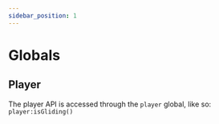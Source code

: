 ```yaml
---
sidebar_position: 1
---
```


# Globals

## Player

The player API is accessed through the `player` global, like so:
`player:isGliding()`
